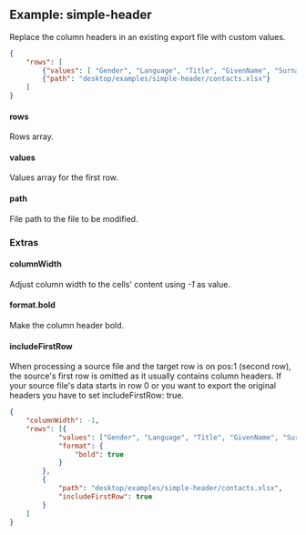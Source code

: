## Example: simple-header

Replace the column headers in an existing export file with custom values. 

```json
{
	"rows": [
		{"values": [ "Gender", "Language", "Title", "GivenName", "Surname"]},
		{"path": "desktop/examples/simple-header/contacts.xlsx"}
	]
}
```



#### rows

Rows array.



#### values

Values array for the first row.



#### path

File path to the file to be modified. 



### Extras



#### columnWidth

Adjust column width to the cells' content using *-1* as value.



#### format.bold

Make the column header bold.



#### includeFirstRow

When processing a source file and the target row is on pos:1 (second row), the source's first row is omitted as it usually contains column headers. If your source file's data starts in row 0 or you want to export the original headers you have to set includeFirstRow: true.

```json
{
	"columnWidth": -1,
	"rows": [{
			"values": ["Gender", "Language", "Title", "GivenName", "Surname"],
			"format": {
				"bold": true
			}
		},
		{
			"path": "desktop/examples/simple-header/contacts.xlsx",
			"includeFirstRow": true
		}
	]
}
```


